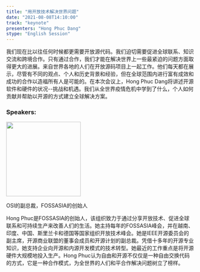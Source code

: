 ```yaml
---
title: "用开放技术解决世界问题"
date: "2021-08-08T14:10:00"
track: "keynote"
presenters: "Hong Phuc Dang"
stype: "English Session"
---
```

我们现在比以往任何时候都更需要开放源代码。我们迫切需要促进全球联系、知识交流和跨境合作。只有通过合作，我们才能在解决世界上一些最紧迫的问题方面取得更大的进展。来自世界各地的人们在开放源码项目上一起工作。他们每天都在展示，尽管有不同的观点、个人和历史背景和经验，但在全球范围内进行富有成效和成功的合作以造福所有人是可能的。在本次会议上，Hong Phuc Dang将讲述开源软件和硬件的状况--挑战和机遇。我们从全世界疫情危机中学到了什么，个人如何贡献并帮助以开源的方式建立全球解决方案。
### Speakers:

<img src="images/speaker/Hong-PhucDang.png" width="200"/>

OSI的副总裁，FOSSASIA的创始人

Hong Phuc是FOSSASIA的创始人，该组织致力于通过分享开放技术、促进全球联系和可持续生产来改善人们的生活。她主持每年的FOSSASIA峰会，并在越南、印度、中国、斯里兰卡和德国等国家组织开放技术峰会。她是IEEE开源委员会的副主席，开源商业联盟的董事会成员和开源计划的副总裁。凭借十多年的开源专业知识，她支持企业向开源和内源开发模式的技术转型。她最近的工作重点是将开源硬件大规模地投入生产。Hong Phuc认为自由和开源不仅仅是一种自由交换代码的方式，它是一种合作模式，为全世界的人们和平合作解决问题树立了榜样。

